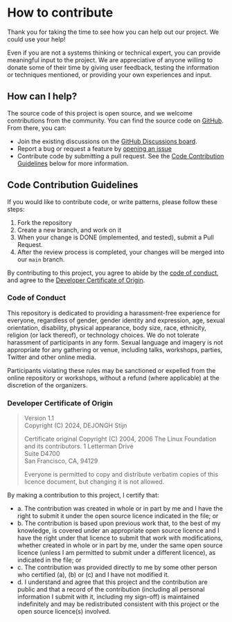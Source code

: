 # How to contribute

Thank you for taking the time to see how you can help out our project. We could use your help!

Even if you are not a systems thinking or technical expert, you can provide meaningful input to the project.
We are appreciative of anyone willing to donate some of their time by giving user feedback, testing the information or techniques mentioned, or
providing your own experiences and input.

## How can I help?

The source code of this project is open source, and we welcome contributions from the community.
You can find the source code on [GitHub](https://github.com/sddevelopment-be/penguin-pragmatic-patterns).
From there, you can:

* Join the existing discussions on the [GitHub Discussions board](https://github.com/stijn-dejongh/systems-thinking-kata/discussions).
* Report a bug or request a feature by [opening an issue](https://github.com/stijn-dejongh/systems-thinking-kata/issues/new/choose)
* Contribute code by submitting a pull request. See the [Code Contribution Guidelines](#code-contribution-guidelines) below for more information.

## Code Contribution Guidelines

If you would like to contribute code, or write patterns, please follow these steps:

1. Fork the repository
2. Create a new branch, and work on it
3. When your change is DONE (implemented, and tested), submit a Pull Request.
4. After the review process is completed, your changes will be merged into our `main` branch.


By contributing to this project, you agree to abide by the [code of conduct](https://socratesbe.org/#coc),
and agree to the [Developer Certificate of Origin](https://developercertificate.org/).

### Code of Conduct

This repository is dedicated to providing a harassment-free experience for everyone, regardless of gender, gender identity and 
expression, age, sexual orientation, disability, physical appearance, body size, race, ethnicity, religion (or lack thereof), 
or technology choices. We do not tolerate harassment of participants in any form. Sexual language and imagery is not appropriate for any 
gathering or venue, including talks, workshops, parties, Twitter and other online media. 

Participants violating these rules may be sanctioned or expelled from the online repository or workshops, without a refund (where applicable) at 
the discretion of the organizers.

### Developer Certificate of Origin

> Version 1.1  
> Copyright (C) 2024, DEJONGH Stijn
> 
> Certificate original Copyright (C) 2004, 2006 The Linux Foundation and its contributors. 
> 1 Letterman Drive  
> Suite D4700  
> San Francisco, CA, 94129  
> 
> Everyone is permitted to copy and distribute verbatim copies of this licence document, but changing it is not allowed.


By making a contribution to this project, I certify that:

- a. The contribution was created in whole or in part by me and I
  have the right to submit it under the open source licence
  indicated in the file; or
- b. The contribution is based upon previous work that, to the best
  of my knowledge, is covered under an appropriate open source
  licence and I have the right under that licence to submit that
  work with modifications, whether created in whole or in part
  by me, under the same open source licence (unless I am
  permitted to submit under a different licence), as indicated
  in the file; or
- c. The contribution was provided directly to me by some other
  person who certified (a), (b) or (c) and I have not modified
  it.
- d. I understand and agree that this project and the contribution
  are public and that a record of the contribution (including all
  personal information I submit with it, including my sign-off) is
  maintained indefinitely and may be redistributed consistent with
  this project or the open source licence(s) involved.
